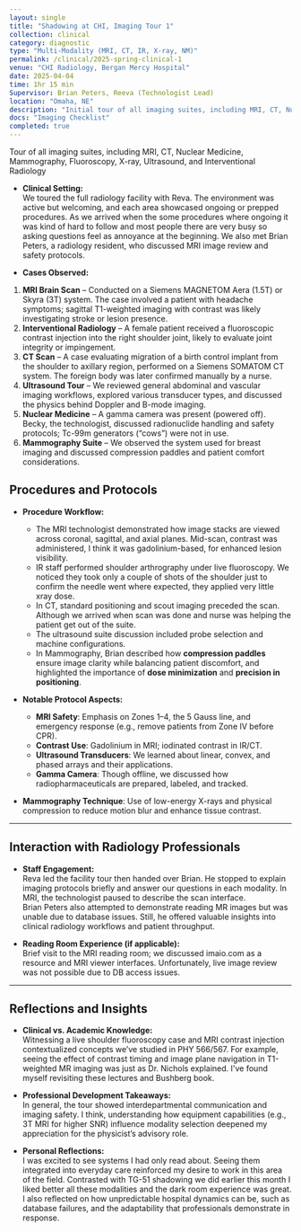 ```yaml
---
layout: single
title: "Shadowing at CHI, Imaging Tour 1"
collection: clinical
category: diagnostic
type: "Multi-Modality (MRI, CT, IR, X-ray, NM)"
permalink: /clinical/2025-spring-clinical-1
venue: "CHI Radiology, Bergan Mercy Hospital"
date: 2025-04-04
time: 1hr 15 min
Supervisor: Brian Peters, Reeva (Technologist Lead)
location: "Omaha, NE"
description: "Initial tour of all imaging suites, including MRI, CT, Nuclear Medicine, Mammography, Fluoroscopy, X-ray, Ultrasound, and Interventional Radiology."
docs: "Imaging Checklist"
completed: true
---
```



Tour of all imaging suites, including MRI, CT, Nuclear Medicine, Mammography, Fluoroscopy, X-ray, Ultrasound, and Interventional Radiology

- **Clinical Setting:**  
We toured the full radiology facility with Reva. The environment was active but welcoming, and each area showcased ongoing or prepped procedures.  As we arrived when the some procedures where ongoing it was kind of hard to follow and most people there are very busy so asking questions feel as annoyance at the beginning. We also met Brian Peters, a radiology resident, who discussed MRI image review and safety protocols.

- **Cases Observed:**  
1. **MRI Brain Scan** – Conducted on a Siemens MAGNETOM Aera (1.5T) or Skyra (3T) system. The case involved a patient with headache symptoms; sagittal T1-weighted imaging with contrast was likely investigating stroke or lesion presence.  
  2. **Interventional Radiology** – A female patient received a fluoroscopic contrast injection into the right shoulder joint, likely to evaluate joint integrity or impingement.  
  3. **CT Scan** – A case evaluating migration of a birth control implant from the shoulder to axillary region, performed on a Siemens SOMATOM CT system. The foreign body was later confirmed manually by a nurse.  
  4. **Ultrasound Tour** – We reviewed general abdominal and vascular imaging workflows, explored various transducer types, and discussed the physics behind Doppler and B-mode imaging.  
  5. **Nuclear Medicine** – A gamma camera was present (powered off). Becky, the technologist, discussed radionuclide handling and safety protocols; Tc-99m generators (“cows”) were not in use.
  6.  **Mammography Suite** – We observed the system used for breast imaging and discussed compression paddles and patient comfort considerations.  
  
  
  
## Procedures and Protocols

- **Procedure Workflow:**  
	 - The MRI technologist demonstrated how image stacks are viewed across coronal, sagittal, and axial planes. Mid-scan, contrast was administered, I think it was gadolinium-based, for enhanced lesion visibility.  
	- IR staff performed shoulder arthrography under live fluoroscopy. We noticed they took only a couple of shots of the shoulder just to confirm the needle went where expected, they applied very little xray dose.
	- In CT, standard positioning and scout imaging preceded the scan. Although we arrived when scan was done and nurse was helping the patient get out of the suite.
	- The ultrasound suite discussion included probe selection and machine configurations.
	- In Mammography, Brian described how **compression paddles** ensure image clarity while balancing patient discomfort, and highlighted the importance of **dose minimization** and **precision in positioning**.


- **Notable Protocol Aspects:**  
  - **MRI Safety**: Emphasis on Zones 1–4, the 5 Gauss line, and emergency response (e.g., remove patients from Zone IV before CPR).  
  - **Contrast Use**: Gadolinium in MRI; iodinated contrast in IR/CT.  
  - **Ultrasound Transducers**: We learned about linear, convex, and phased arrays and their applications.  
  - **Gamma Camera**: Though offline, we discussed how radiopharmaceuticals are prepared, labeled, and tracked.
- **Mammography Technique**: Use of low-energy X-rays and physical compression to reduce motion blur and enhance tissue contrast.  


---

## Interaction with Radiology Professionals

- **Staff Engagement:**  
  Reva led the facility tour then handed over Brian. He stopped to explain imaging protocols briefly and answer our questions in each modality. In MRI, the technologist paused to describe the scan interface.  
  Brian Peters also attempted to demonstrate reading MR images but was unable due to database issues. Still, he offered valuable insights into clinical radiology workflows and patient throughput.

- **Reading Room Experience (if applicable):**  
  Brief visit to the MRI reading room; we discussed imaio.com as a resource and MRI viewer interfaces. Unfortunately, live image review was not possible due to DB access issues.

---

## Reflections and Insights

- **Clinical vs. Academic Knowledge:**  
  Witnessing a live shoulder fluoroscopy case and MRI contrast injection contextualized concepts we’ve studied in PHY 566/567. For example, seeing the effect of contrast timing and image plane navigation in T1-weighted MR imaging was just as Dr. Nichols explained. I've found myself revisiting these lectures and Bushberg book.

- **Professional Development Takeaways:**  
  In general, the tour showed interdepartmental communication and imaging safety. I think, understanding how equipment capabilities (e.g., 3T MRI for higher SNR) influence modality selection deepened my appreciation for the physicist’s advisory role.

- **Personal Reflections:**  
    I was excited to see systems I had only read about. Seeing them integrated into everyday care reinforced my desire to work in this area of the field. Contrasted with TG-51 shadowing we did earlier this month I liked better all these modalities and the dark room experience was great. I also reflected on how unpredictable hospital dynamics can be, such as database failures, and the adaptability that professionals demonstrate in response.

